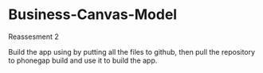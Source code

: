 # Business-Canvas-Model
Reassesment 2


Build the app using by putting all the files to github, then pull the repository to phonegap build and use it to build the app.